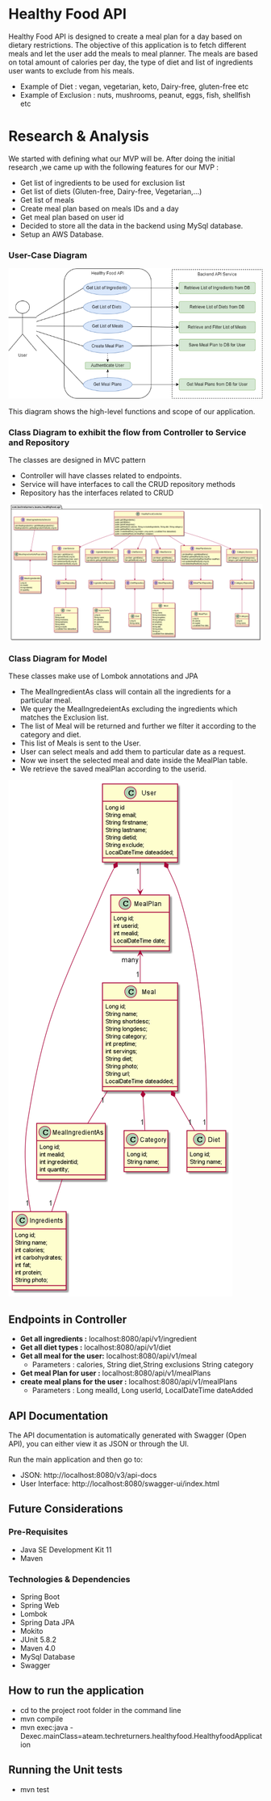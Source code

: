 # Healthy Food API
Healthy Food API is designed to create a meal plan for a day based on dietary restrictions. 
The objective of this application is to fetch different meals and let the user add the meals to meal planner.
The meals are based on total amount of calories per day, the type of diet and list of ingredients user wants to exclude from his meals.

* Example of Diet :  vegan, vegetarian, keto, Dairy-free, gluten-free etc
* Example of Exclusion :  nuts, mushrooms, peanut, eggs, fish, shellfish etc

# Research & Analysis
We started with defining what our MVP will be. After doing the initial research ,we came up with the following features for our MVP :

* Get list of ingredients to be used for exclusion list
* Get list of diets (Gluten-free, Dairy-free, Vegetarian,...)
* Get list of meals
* Create meal plan based on meals IDs and a day
* Get meal plan based on user id 
* Decided to store all the data in the backend using MySql database.
* Setup an AWS Database. 

### User-Case Diagram
![](docs/HealthyFoodAPI-UserCaseDiagram.drawio.png)

This diagram shows the high-level functions and scope of our application.

### Class Diagram to exhibit the flow from Controller to Service and Repository

The classes are designed in MVC pattern
* Controller will have classes related to endpoints. 
* Service will have interfaces to call the CRUD repository methods
* Repository has the interfaces related to CRUD

![img_1.png](docs/ControllerAndServices.png)

### Class Diagram for Model

These classes make use of Lombok annotations and JPA
* The MealIngredientAs class will contain all the ingredients for a particular meal.
* We query the MealIngredeientAs excluding the ingredients which matches the Exclusion list.
* The list of Meal will be returned and further we filter it according to the category and diet.
* This list of Meals is sent to the User.
* User can select meals and add them to particular date as a request.
* Now we insert the selected meal and date inside the MealPlan table.
* We retrieve the saved mealPlan according to the userid.

![img.png](docs/ClassModel.png)

## Endpoints in Controller
* **Get all ingredients :** localhost:8080/api/v1/ingredient
* **Get all diet types :** localhost:8080/api/v1/diet
* **Get all meal for the user:** localhost:8080/api/v1/meal
  * Parameters : calories, String diet,String exclusions String category
* **Get meal Plan for user :** localhost:8080/api/v1/mealPlans
* **create meal plans for the user :** localhost:8080/api/v1/mealPlans
  * Parameters : Long mealId, Long userId, LocalDateTime dateAdded

## API Documentation

The API documentation is automatically generated with Swagger (Open API), you can either view it as JSON or through the UI.

Run the main application and then go to:

- JSON: http://localhost:8080/v3/api-docs
- User Interface: http://localhost:8080/swagger-ui/index.html

## Future Considerations

### Pre-Requisites
- Java SE Development Kit 11
- Maven

### Technologies & Dependencies
- Spring Boot
- Spring Web
- Lombok
- Spring Data JPA
- Mokito
- JUnit 5.8.2
- Maven 4.0
- MySql Database
- Swagger

## How to run the application
  * cd to the project root folder in the command line
  * mvn compile
  * mvn exec:java -Dexec.mainClass=ateam.techreturners.healthyfood.HealthyfoodApplication

## Running the Unit tests
* mvn test
